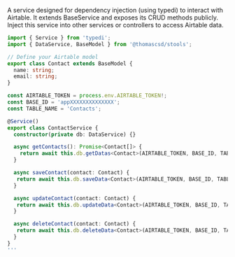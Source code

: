   A service designed for dependency injection (using typedi) to interact with Airtable.
  It extends BaseService and exposes its CRUD methods publicly.
  Inject this service into other services or controllers to access Airtable data.
 
  
  ```typescript
  import { Service } from 'typedi';
  import { DataService, BaseModel } from '@thomascsd/stools';
 
  // Define your Airtable model
  export class Contact extends BaseModel {
    name: string;
    email: string;
  }
 
  const AIRTABLE_TOKEN = process.env.AIRTABLE_TOKEN!;
  const BASE_ID = 'appXXXXXXXXXXXXXX';
  const TABLE_NAME = 'Contacts';
 
  @Service()
  export class ContactService {
    constructor(private db: DataService) {}
 
    async getContacts(): Promise<Contact[]> {
      return await this.db.getDatas<Contact>(AIRTABLE_TOKEN, BASE_ID, TABLE_NAME);
    }
 
    async saveContact(contact: Contact) {
     return await this.db.saveData<Contact>(AIRTABLE_TOKEN, BASE_ID, TABLE_NAME, contact);
    }
 
    async updateContact(contact: Contact) {
     return await this.db.updateData<Contact>(AIRTABLE_TOKEN, BASE_ID, TABLE_NAME, contact);
    }
 
    async deleteContact(contact: Contact) {
     return await this.db.deleteData<Contact>(AIRTABLE_TOKEN, BASE_ID, TABLE_NAME, contact);
    }
  }
  '''